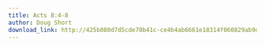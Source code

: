 ```yaml
---
title: Acts 8:4-8
author: Doug Short
download_link: http://425b080d7d5cde70b41c-ce4b4ab6661e18314f060829ab9d3455.r81.cf2.rackcdn.com/2014-03-16-acts_8_4_8.mp3
---
```


